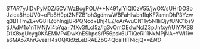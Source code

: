 $START$yJIDvPyM0Z/5CVlWzBcgPOLV++N491ylYlQlCzV55/jwOX/sUHrDO3bJzlea8HpUV0+oFb8H9pt2NFZB1oh3gdmwWBFaHlwbh1IqKF7amnDhP3Yzwg3BTTmZL+vG8HZ6hIngjURPQNcd+Bhj4EZ/oArAvuCN11y5N1lil3jyfUNC1bs9tiJAdM1o1nTMNjVi4bYqa+7fXv3fLcI5z/Ig3vOmOEdwNcIZ3pJnfxy//UlY7KS8D1X8xgUcyg0KAEMMP4DwKnESkpcS/P56psk6UTiQeRi11NxMPjNA+YWI1iwa6MAo7AhrGvezH4sOQXk9zLeBRAEZbG4Q6aiHTNicjQ==$END$